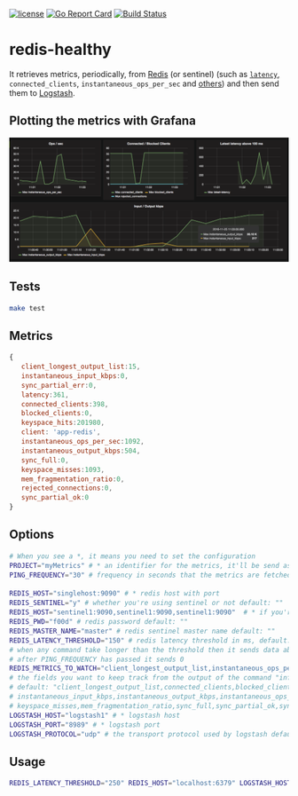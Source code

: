 [![license](https://img.shields.io/badge/license-BSD--3--Clause-blue.svg)](https://img.shields.io/badge/license-BSD--3--Clause-blue.svg)
[![Go Report Card](https://goreportcard.com/badge/github.com/globocom/redis-healthy)](https://goreportcard.com/report/github.com/globocom/redis-healthy)
[![Build Status](https://travis-ci.org/globocom/redis-healthy.svg?branch=master)](https://travis-ci.org/globocom/redis-healthy)

# redis-healthy

It retrieves metrics, periodically, from [Redis](http://redis.io) (or sentinel) (such as [`latency`](http://redis.io/topics/latency), `connected_clients`, `instantaneous_ops_per_sec` and [others](http://redis.io/commands/INFO)) and then send them to [Logstash](https://www.elastic.co/products/logstash).

## Plotting the metrics with Grafana

![Redis Sample Metrics](sample.png "Redis Sample Metrics")

## Tests

```bash
make test
```

## Metrics

```javascript
{
   client_longest_output_list:15,
   instantaneous_input_kbps:0,
   sync_partial_err:0,
   latency:361,
   connected_clients:398,
   blocked_clients:0,
   keyspace_hits:201980,
   client: 'app-redis',
   instantaneous_ops_per_sec:1092,
   instantaneous_output_kbps:504,
   sync_full:0,
   keyspace_misses:1093,
   mem_fragmentation_ratio:0,
   rejected_connections:0,
   sync_partial_ok:0
}
```

## Options

```bash
# When you see a *, it means you need to set the configuration
PROJECT="myMetrics" # * an identifier for the metrics, it'll be send as "client": PROJECT + "-redis"
PING_FREQUENCY="30" # frequency in seconds that the metrics are fetched default: 10

REDIS_HOST="singlehost:9090" # * redis host with port
REDIS_SENTINEL="y" # whether you're using sentinel or not default: ""
REDIS_HOST="sentinel1:9090,sentinel1:9090,sentinel1:9090"  # * if you're using redis sentinel, then REDIS_HOST will host the sentinel hosts separated by commas
REDIS_PWD="f00d" # redis password default: ""
REDIS_MASTER_NAME="master" # redis sentinel master name default: ""
REDIS_LATENCY_THRESHOLD="150" # redis latency threshold in ms, default: ""
# when any command take longer than the threshold then it sends data about latency default: ""
# after PING_FREQUENCY has passed it sends 0
REDIS_METRICS_TO_WATCH="client_longest_output_list,instantaneous_ops_per_sec"
# the fields you want to keep track from the output of the command "info"
# default: "client_longest_output_list,connected_clients,blocked_clients,rejected_connections,
# instantaneous_input_kbps,instantaneous_output_kbps,instantaneous_ops_per_sec,keyspace_hits,
# keyspace_misses,mem_fragmentation_ratio,sync_full,sync_partial_ok,sync_partial_err"
LOGSTASH_HOST="logstash1" # * logstash host
LOGSTASH_PORT="8989" # * logstash port
LOGSTASH_PROTOCOL="udp" # the transport protocol used by logstash default: "udp"
```

## Usage

```bash
REDIS_LATENCY_THRESHOLD="250" REDIS_HOST="localhost:6379" LOGSTASH_HOST="logstash.mine" LOGSTASH_PORT="8515"  PROJECT="myapp" go run main.go
```
